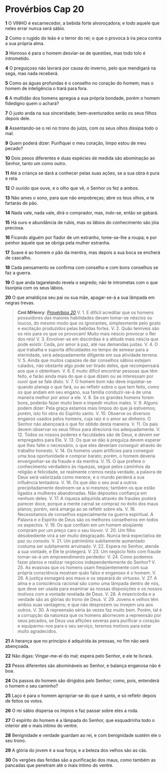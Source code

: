 # Provérbios Cap 20

**1** 	O VINHO é escarnecedor, a bebida forte alvoroçadora; e todo aquele que neles errar nunca será sábio.

**2** 	Como o rugido do leão é o terror do rei; o que o provoca à ira peca contra a sua própria alma.

**3** 	Honroso é para o homem desviar-se de questões, mas todo tolo é intrometido.

**4** 	O preguiçoso não lavrará por causa do inverno, pelo que mendigará na sega, mas nada receberá.

**5** 	Como as águas profundas é o conselho no coração do homem; mas o homem de inteligência o trará para fora.

**6** 	A multidão dos homens apregoa a sua própria bondade, porém o homem fidedigno quem o achará?

**7** 	O justo anda na sua sinceridade; bem-aventurados serão os seus filhos depois dele.

**8** 	Assentando-se o rei no trono do juízo, com os seus olhos dissipa todo o mal.

**9** 	Quem poderá dizer: Purifiquei o meu coração, limpo estou de meu pecado?

**10** 	Dois pesos diferentes e duas espécies de medida são abominação ao Senhor, tanto um como outro.

**11** 	Até a criança se dará a conhecer pelas suas ações, se a sua obra é pura e reta.

**12** 	O ouvido que ouve, e o olho que vê, o Senhor os fez a ambos.

**13** 	Não ames o sono, para que não empobreças; abre os teus olhos, e te fartarás de pão.

**14** 	Nada vale, nada vale, dirá o comprador, mas, indo-se, então se gabará.

**15** 	Há ouro e abundância de rubis, mas os lábios do conhecimento são jóia preciosa.

**16** 	Ficando alguém por fiador de um estranho, tome-se-lhe a roupa; e por penhor àquele que se obriga pela mulher estranha.

**17** 	Suave é ao homem o pão da mentira, mas depois a sua boca se encherá de cascalho.

**18** 	Cada pensamento se confirma com conselho e com bons conselhos se faz a guerra.

**19** 	O que anda tagarelando revela o segredo; não te intrometas com o que lisonjeia com os seus lábios.

**20** 	O que amaldiçoa seu pai ou sua mãe, apagar-se-á a sua lâmpada em negras trevas.

> **Cmt MHenry**: *[Provérbios 20](../20A-Pv/20.md#0)* V. 1. E difícil acreditar que os homens possuidores das maiores habilidades devam tomar-se néscios ou loucos, do mesmo modo que os ignorantes, simplesmente pelo gosto e excitação produzidos pelas bebidas fortes. V. 2. Quão temíveis são os reis para os que os provocam! Muito mais néscio provocar o Rei dos reis! V. 3. Envolver-se em discórdias é a atitude mais néscia que pode existir. Ceda, por amor à paz, até nas demandas justas. V. 4. O que trabalha e suporta dificuldades no tempo de semear para a eternidade, será adequadamente diligente em sua atividade terrena. V. 5. Ainda que muitos capazes de dar conselhos sábios estejam calados, não obstante algo pode ser tirado deles, que recompensará aos que o obtenham. V. 6. E muito difícil encontrar pessoas que têm feito, e farão ainda mais do que o que dizem ou se interessam por ouvir que se fale disto. V. 7. O homem bom não deve inquietar-se quando planeja o que fará, ou ao refletir sobre o que tem feito, como os que andam em seu engano, sua família conduzir-se-á de uma maneira melhor por amor a ele. V. 8. Se os grandes homens forem bons, poderão fazer muito bem e impedir muitos males. V. 9. Alguns podem dizer: Pela graça estamos mais limpos do que já estivemos; porém, isto foi obra do Espírito santo. V. 10. Observe os diversos enganos usados pelos homens, cuja raiz é o amor ao dinheiro. O Senhor não abençoará o que for obtido desta maneira. V. 11. Os pais devem observar os seus filhos para direcioná-los adequadamente. V. 12. Todos os nossos poderes e faculdades são de Deus, e devem ser empregados para Ele. V. 13. Os que se dão à preguiça devem esperar que lhes falte o necessário, o que eles deveríam conseguir através do trabalho honesto. V. 14. Os homens usam artifícios para conseguir uma boa oportunidade e comprar barato; porém, o homem deveria envergonhar-se da fraude e da mentira. V. 15. O que prefere o conhecimento verdadeiro às riquezas, segue pelos caminhos da religião e felicidade, se realmente cremos nesta verdade, a palavra de Deus será valorizada como merece, e o mundo perderá a sua influência tentadora. V. 16. Os que dão o seu aval a outros precipitadamente destroem-se a si mesmos; também os que estão ligados a mulheres abandonadas. Não deposites confiança em nenhum deles. V. 17. A riqueza adquirida através de fraudes poderá parecer doce, porque a mente carnal se compraz no êxito dos maus planos; porém, será amarga ao se refletir sobre ela. V. 18. Necessitamos de conselhos especialmente na guerra espiritual. A Palavra e o Espírito de Deus são os melhores conselheiros em todos os aspectos. V. 19. Os que confiam em um homem eloqüente compram por um preço caro o seu louvor. V. 20. Um filho desobediente virá a ser muito desgraçado. Nunca terá expectativa de paz ou consolo. V. 21. Um patrimônio subitamente aumentado costuma ser subitamente arruinado. V. 22. Espera no Senhor, atende a sua vontade, e Ele te protegerá. V. 23. Um negócio feito com fraude tornar-se-á um empreendimento perdedor. V. 24. Como podemos fazer planos e realizar negócios independentemente do Senhor? V. 25. As evasivas que os homens usam freqüentemente com sua própria consciência mostram quão falso e enganoso é o homem. V. 26. A justiça esmagará aos maus e os separará do virtuoso. V. 27. A alma e a consciência racional são como uma lâmpada dentro de nós, que deve ser usada para examinar as nossas disposições e os nossos motivos com a vontade revelada de Deus. V. 28. A misericórdia e a verdade são as glórias do trono de Deus. V. 29. Jovens e velhos têm ambos suas vantagens; e que não desprezem ou invejem uns aos outros. V. 30. A repreensão séria às vezes faz muito bem. Porém, tal é a corrupção da natureza que os homens aborrecem a repreensão por seus pecados, se Deus usa aflições severas para purificar o coração e equiparmo-nos para o seu serviço, teremos motivos para estar muito agradecidos.

**21** 	A herança que no princípio é adquirida às pressas, no fim não será abençoada.

**22** 	Não digas: Vingar-me-ei do mal; espera pelo Senhor, e ele te livrará.

**23** 	Pesos diferentes são abomináveis ao Senhor, e balança enganosa não é boa.

**24** 	Os passos do homem são dirigidos pelo Senhor; como, pois, entenderá o homem o seu caminho?

**25** 	Laço é para o homem apropriar-se do que é santo, e só refletir depois de feitos os votos.

**26** 	O rei sábio dispersa os ímpios e faz passar sobre eles a roda.

**27** 	O espírito do homem é a lâmpada do Senhor, que esquadrinha todo o interior até o mais íntimo do ventre.

**28** 	Benignidade e verdade guardam ao rei, e com benignidade sustém ele o seu trono.

**29** 	A glória do jovem é a sua força; e a beleza dos velhos são as cãs.

**30** 	Os vergões das feridas são a purificação dos maus, como também as pancadas que penetram até o mais íntimo do ventre.

